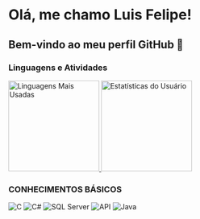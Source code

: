 # Olá, me chamo Luis Felipe! 
## Bem-vindo ao meu perfil GitHub 👋

### Linguagens e Atividades
<div>
    <a href="https://github.com/luis0777">
        <img loading="lazy" height="180em" src="https://github-readme-stats.vercel.app/api/top-langs/?username=luis0777&layout=compact&langs_count=7&theme=dracula" alt="Linguagens Mais Usadas"/>
        <img loading="lazy" height="180em" src="https://github-readme-stats.vercel.app/api?username=luis0777&show_icons=true&theme=dracula&include_all_commits=true&count_private=true" alt="Estatísticas do Usuário"/>
    </a>
</div>

### CONHECIMENTOS BÁSICOS
<div>
    <img src="https://img.icons8.com/fluency/48/000000/c-programming.png" alt="C" />
    <img src="https://img.icons8.com/color/48/000000/c-sharp-logo.png" alt="C#" />
    <img src="https://img.icons8.com/fluency/48/000000/sql-server.png" alt="SQL Server" />
    <img src="https://img.icons8.com/ios-filled/50/000000/api.png" alt="API" />
    <img src="https://img.icons8.com/color/48/000000/java-coffee-cup-logo.png" alt="Java" />
</div>

